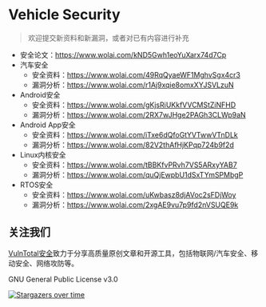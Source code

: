 # Vehicle Security

> 欢迎提交新资料和新漏洞，或者对已有内容进行补充

- 安全论文：https://www.wolai.com/kND5Gwh1eoYuXarx74d7Cp
- 汽车安全
  - 安全资料：https://www.wolai.com/49RqQyaeWF1MghvSgx4cr3
  - 漏洞分析：https://www.wolai.com/r1Aj9xqie8omxXYJSVLzuN
- Android安全
  - 安全资料：https://www.wolai.com/gKjsRiUKkfVVCMStZiNFHD
  - 漏洞分析：https://www.wolai.com/2RX7wJHge2PAGh3CLWp9aN
- Android App安全
  - 安全资料：https://www.wolai.com/iTxe6dQfoGtYVTwwVTnDLk
  - 漏洞分析：https://www.wolai.com/82V2thAfHjKPqp724b9f2d
- Linux内核安全
  - 安全资料：https://www.wolai.com/tBBKfvPRvh7VS5ARxyYAB7
  - 漏洞分析：https://www.wolai.com/quQjEwpbU1dSxTYmSPMbgP
- RTOS安全
  - 安全资料：https://www.wolai.com/uKwbasz8djAVoc2sFDjWoy
  - 漏洞分析：https://www.wolai.com/2xgAE9vu7p9fd2nVSUQE9k

## 关注我们

[VulnTotal安全](https://github.com/VulnTotal-Team)致力于分享高质量原创文章和开源工具，包括物联网/汽车安全、移动安全、网络攻防等。

GNU General Public License v3.0

[![Stargazers over time](https://starchart.cc/VulnTotal-Team/vehicle_cves.svg)](https://starchart.cc/VulnTotal-Team/vehicle_cves)
